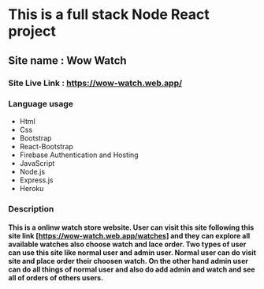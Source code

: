 # This is a full stack Node React project

## Site name : Wow Watch

### Site Live Link : https://wow-watch.web.app/

### Language usage

* Html
* Css
* Bootstrap
* React-Bootstrap
* Firebase Authentication and Hosting
* JavaScript
* Node.js
* Express.js
* Heroku

### Description

#### This is a onlinw watch store website. User can visit this site following this site link [https://wow-watch.web.app/watches] and they can explore all available watches also choose watch and lace order. Two types of user can use this site like normal user and admin user. Normal user can do visit site and place order their choosen watch. On the other hand admin user can do all things of normal user and also do add admin and watch and see all of orders of others users.
